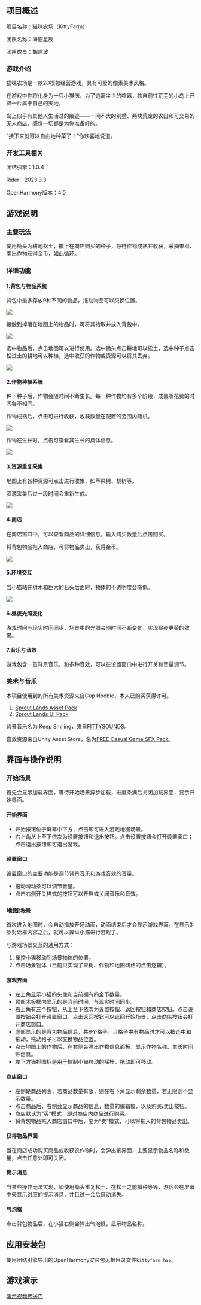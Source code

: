 ## 项目概述

项目名称：猫咪农场（KittyFarm）

团队名称：海底星辰

团队成员：胡建波

### 游戏介绍

猫咪农场是一款2D模拟经营游戏，具有可爱的像素美术风格。

在游戏中你将化身为一只小猫咪，为了逃离尘世的喧嚣，独自前往荒芜的小岛上开辟一片属于自己的天地。

岛上似乎有其他人生活过的痕迹——一间不大的别墅、两块荒废的农田和可交易的无人商店，感觉一切都是为你准备好的。

“接下来就可以自由地种菜了！”你欢喜地说道。

### 开发工具相关

团结引擎：1.0.4

Rider：2023.3.3

OpenHarmony版本：4.0


## 游戏说明

### 主要玩法

使用锄头为耕地松土，撒上在商店购买的种子，静待作物成熟并收获，采摘果树、卖出作物获得金币，如此循环。

### 详细功能

#### 1.背包与物品系统

背包中最多存放9种不同的物品，拖动物品可以交换位置。

![](ReadmePictures/inventory_item_swap.gif)

接触到掉落在地图上的物品时，可将其拾取并放入背包中。

![](ReadmePictures/item_pickup.gif)

选中物品后，点击地图可以进行使用。选中锄头点击耕地可以松土，选中种子点击松过土的耕地可以种植，选中收获的作物或资源可以将其丢弃。

![](ReadmePictures/item_use.gif)

#### 2.作物种植系统

种下种子后，作物会随时间不断生长。每一种作物均有多个阶段，成熟所花费的时间各不相同。

作物成熟后，点击可进行收获，收获数量在配置的范围内随机。

![](ReadmePictures/crop_growth_harvest.gif)

作物在生长时，点击可查看其生长的具体信息。

![](ReadmePictures/check_crop_info.gif)

#### 3.资源重复采集

地图上有各种资源可点击进行收集，如苹果树、梨树等。

资源采集后过一段时间会重新生成。

![](ReadmePictures/resource_gather.gif)

#### 4.商店

在商店窗口中，可以查看商品的详细信息，输入购买数量后点击购买。

将背包物品拖入商店，可将物品卖出，获得金币。

![](ReadmePictures/shop.gif)

#### 5.环境交互

当小猫站在树木和巨大的石头后面时，物体的不透明度会降低。

![](ReadmePictures/environment.gif)

#### 6.昼夜光照变化

游戏时间与现实时间同步，场景中的光照会随时间不断变化，实现昼夜更替的效果。

#### 7.音乐与音效

游戏包含一首背景音乐，和多种音效，可以在设置窗口中进行开关和音量调节。

### 美术与音乐

本项目使用到的所有美术资源来自Cup Nooble，本人已购买获得许可。

1. [Sprout Lands Asset Pack](https://cupnooble.itch.io/sprout-lands-asset-pack)
2. [Sprout Lands UI Pack](https://cupnooble.itch.io/sprout-lands-ui-pack)

背景音乐名为 Keep Smiling，来自[FITTYSOUNDS](https://www.fiftysounds.com/)。

音效资源来自Unity Asset Store，名为[FREE Casual Game SFX Pack](https://assetstore.unity.com/packages/audio/sound-fx/free-casual-game-sfx-pack-54116)。

## 界面与操作说明

### 开始场景

首先会显示加载界面，等待开始场景异步加载，进度条满后关闭加载界面，显示开始界面。

#### 开始界面

- 开始按钮位于屏幕中下方，点击即可进入游戏地图场景。
- 右上角从上至下依次为设置按钮和退出按钮。点击设置按钮会打开设置窗口；点击退出按钮即可退出游戏。

#### 设置窗口

设置窗口的主要功能是调节背景音乐和游戏音效的音量。

- 拖动滑动条可以调节音量。
- 点击右侧开关样式的按钮可以开启或关闭音乐和音效。

### 地图场景

首次进入地图时，会自动播放开场动画，动画结束后才会显示游戏界面。在显示3条对话框内容之后，就可以操纵小猫进行游戏了。

与游戏场景交互的通用方式：

1. 操控小猫移动到场景物体的位置。
2. 点击场景物体（目前只实现了果树、作物和地图网格的点击逻辑）。

#### 游戏界面

- 左上角显示小猫的头像和当前拥有的金币数量。
- 顶部木板框内显示的是当前时间，与现实时间同步。
- 右上角有三个按钮，从上至下依次为设置按钮、返回按钮和商店按钮。点击设置按钮会打开设置窗口，点击返回按钮可以返回开始场景，点击商店按钮会打开商店窗口。
- 底部显示的是背包物品信息，共9个格子。当格子中有物品时才可以被选中和拖动，拖动格子可以交换物品位置。
- 点击地图上的作物后，在右侧会弹出作物信息面板，显示作物名称、生长时间等信息。
- 左下方猫抓图标是用于控制小猫移动的摇杆，拖动即可移动。

#### 商店窗口

- 左侧是商品列表，若商品数量有限，则在右下角显示剩余数量，若无限则不显示数量。
- 点击商品后，右侧会显示商品的信息，数量的编辑框，以及购买/卖出按钮。
- 商店默认为“买”模式，即对商店内商品进行购买。
- 将背包物品拖入商店窗口中后，变为“卖”模式，可以将拖入的背包物品卖出。

#### 获得物品界面

当在商店成功购买商品或收获农作物时，会弹出该界面，主要显示物品名称和数量，点击任意处即可关闭。

#### 提示消息

当某些操作无法实现，如使用锄头重复松土、在松土之前播种等等，游戏会在屏幕中央显示对应的提示消息，并且过一会后自动消失。

#### 气泡框

点击背包物品后，在小猫右侧会弹出气泡框，显示物品名称。

## 应用安装包

使用团结引擎导出的OpenHarmony安装包见根目录文件`kittyfarm.hap`。

## 游戏演示

[演示视频传送门](https://www.bilibili.com/video/BV1dy411Y796/)

